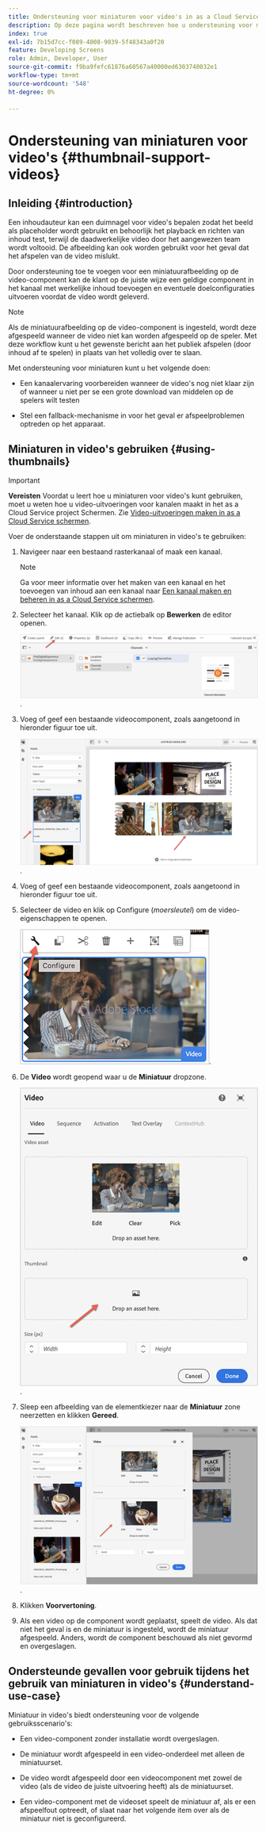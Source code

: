 ```yaml
---
title: Ondersteuning voor miniaturen voor video's in as a Cloud Service schermen
description: Op deze pagina wordt beschreven hoe u ondersteuning voor miniaturen voor video's in as a Cloud Service schermen toevoegt.
index: true
exl-id: 7b15d7cc-f089-4008-9039-5f48343a0f20
feature: Developing Screens
role: Admin, Developer, User
source-git-commit: f9ba9fefc61876a60567a40000ed6303740032e1
workflow-type: tm+mt
source-wordcount: '548'
ht-degree: 0%

---
```


# Ondersteuning van miniaturen voor video&#39;s {#thumbnail-support-videos}

## Inleiding {#introduction}

Een inhoudauteur kan een duimnagel voor video&#39;s bepalen zodat het beeld als placeholder wordt gebruikt en behoorlijk het playback en richten van inhoud test, terwijl de daadwerkelijke video door het aangewezen team wordt voltooid. De afbeelding kan ook worden gebruikt voor het geval dat het afspelen van de video mislukt.

Door ondersteuning toe te voegen voor een miniatuurafbeelding op de video-component kan de klant op de juiste wijze een geldige component in het kanaal met werkelijke inhoud toevoegen en eventuele doelconfiguraties uitvoeren voordat de video wordt geleverd.

>[!NOTE]
>Als de miniatuurafbeelding op de video-component is ingesteld, wordt deze afgespeeld wanneer de video niet kan worden afgespeeld op de speler. Met deze workflow kunt u het gewenste bericht aan het publiek afspelen (door inhoud af te spelen) in plaats van het volledig over te slaan.

Met ondersteuning voor miniaturen kunt u het volgende doen:

* Een kanaalervaring voorbereiden wanneer de video&#39;s nog niet klaar zijn of wanneer u niet per se een grote download van middelen op de spelers wilt testen

* Stel een fallback-mechanisme in voor het geval er afspeelproblemen optreden op het apparaat.

## Miniaturen in video&#39;s gebruiken {#using-thumbnails}

>[!IMPORTANT]
>**Vereisten**
>Voordat u leert hoe u miniaturen voor video&#39;s kunt gebruiken, moet u weten hoe u video-uitvoeringen voor kanalen maakt in het as a Cloud Service project Schermen. Zie [Video-uitvoeringen maken in as a Cloud Service schermen](/help/screens-cloud/configuring/creating-screens-video-renditions-cloud-service.md).

Voer de onderstaande stappen uit om miniaturen in video&#39;s te gebruiken:

1. Navigeer naar een bestaand rasterkanaal of maak een kanaal.

   >[!NOTE]
   >Ga voor meer informatie over het maken van een kanaal en het toevoegen van inhoud aan een kanaal naar [Een kanaal maken en beheren in as a Cloud Service schermen](https://experienceleague.adobe.com/docs/experience-manager-cloud-service/content/screens-as-cloud-service/create-content/creating-channels-screens-cloud.html).

1. Selecteer het kanaal. Klik op de actiebalk op **Bewerken** de editor openen.


   ![De knop Bewerken op de actiebalk](/help/screens-cloud/using-core-product-features/assets/thumbnail-1.png).

1. Voeg of geef een bestaande videocomponent, zoals aangetoond in hieronder figuur toe uit.

   ![Gemarkeerde afbeelding van een video-element](/help/screens-cloud/using-core-product-features/assets/thumbnail-2.png).

1. Voeg of geef een bestaande videocomponent, zoals aangetoond in hieronder figuur toe uit.

1. Selecteer de video en klik op Configure (*moersleutel*) om de video-eigenschappen te openen.

   ![Afbeelding van geselecteerd video-element met pijl die wijst naar het pictogram Configureren, weergegeven als een moersleutel. op de werkbalk](/help/screens-cloud/using-core-product-features/assets/thumbnail-3.png).

1. De **Video** wordt geopend waar u de **Miniatuur** dropzone.

   ![Het dialoogvenster Video waarin de afbeelding van het video-element en het dialoogvenster Miniatuur worden weergegeven](/help/screens-cloud/using-core-product-features/assets/thumbnail-4.png).

1. Sleep een afbeelding van de elementkiezer naar de **Miniatuur** zone neerzetten en klikken **Gereed**.

   ![De afbeeldingskiezer van het element die achter het dialoogvenster Video wordt weergegeven met het afbeeldingselement dat wordt weergegeven in de vervolgkeuzelijst Miniatuur](/help/screens-cloud/using-core-product-features/assets/thumbnail-5.png).

1. Klikken **Voorvertoning**.

1. Als een video op de component wordt geplaatst, speelt de video. Als dat niet het geval is en de miniatuur is ingesteld, wordt de miniatuur afgespeeld. Anders, wordt de component beschouwd als niet gevormd en overgeslagen.

## Ondersteunde gevallen voor gebruik tijdens het gebruik van miniaturen in video&#39;s {#understand-use-case}

Miniatuur in video&#39;s biedt ondersteuning voor de volgende gebruiksscenario&#39;s:

* Een video-component zonder installatie wordt overgeslagen.

* De miniatuur wordt afgespeeld in een video-onderdeel met alleen de miniatuurset.

* De video wordt afgespeeld door een videocomponent met zowel de video (als de video de juiste uitvoering heeft) als de miniatuurset.

* Een video-component met de videoset speelt de miniatuur af, als er een afspeelfout optreedt, of slaat naar het volgende item over als de miniatuur niet is geconfigureerd.
